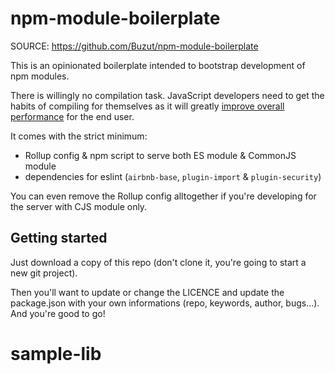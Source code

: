 

# npm-module-boilerplate

SOURCE: https://github.com/Buzut/npm-module-boilerplate


This is an opinionated boilerplate intended to bootstrap development of npm modules.

There is willingly no compilation task. JavaScript developers need to get the habits of compiling for themselves as it will greatly [improve overall performance](https://babeljs.io/blog/2018/06/26/on-consuming-and-publishing-es2015+-packages) for the end user.

It comes with the strict minimum:
* Rollup config & npm script to serve both ES module & CommonJS module
* dependencies for eslint (`airbnb-base`, `plugin-import` & `plugin-security`)

You can even remove the Rollup config alltogether if you're developing for the server with CJS module only.

## Getting started
Just download a copy of this repo (don't clone it, you're going to start a new git project).

Then you'll want to update or change the LICENCE and update the package.json with your own informations (repo, keywords, author, bugs…). And you're good to go!
# sample-lib
